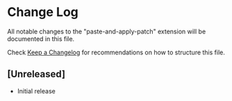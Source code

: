 # Change Log

All notable changes to the "paste-and-apply-patch" extension will be documented in this file.

Check [Keep a Changelog](http://keepachangelog.com/) for recommendations on how to structure this file.

## [Unreleased]

- Initial release